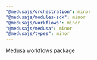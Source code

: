```yaml
---
"@medusajs/orchestration": minor
"@medusajs/modules-sdk": minor
"@medusajs/workflows": minor
"@medusajs/medusa": minor
"@medusajs/types": minor
---
```


Medusa workflows package

